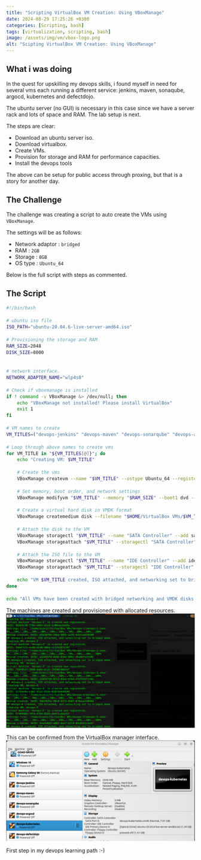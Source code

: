 ```yaml
---
title: "Scripting VirtualBox VM Creation: Using VBoxManage"
date: 2024-08-29 17:25:26 +0300
categories: [Scripting, bash]
tags: [virtualization, scripting, bash]
image: /assets/img/vm/vbox-logo.png
alt: "Scipting VirtualBox VM Creation: Using VBoxManage"
---
```


## What i was doing
In the quest for upskilling my devops skills, i found myself in need for several vms each running a different service: jenkins, maven, sonaqube, argocd, kubernetes and defectdojo.

The ubuntu server (no GUI) is necessary in this case since we have a server rack and lots of space and RAM. The lab setup is next.

The steps are clear:
- Download an ubuntu server iso.
- Download virtualbox.
- Create VMs.
- Provision for storage and RAM for performance capacities.
- Install the devops tools

The above can be setup for public access through proxing, but that is a story for another day. 

## The Challenge
The challenge was creating a script to auto create the VMs using `VBoxManage`.

The settings will be as follows:
- Network adaptor : `bridged`
- RAM : `2GB`
- Storage : `8GB`
- OS type : `Ubuntu_64`

Below is the full script with steps as commented. 

## The Script

```bash
#!/bin/bash

# ubuntu iso file
ISO_PATH="ubuntu-20.04.6-live-server-amd64.iso"

# Provisioning the storage and RAM
RAM_SIZE=2048
DISK_SIZE=8000


# network interface.
NETWORK_ADAPTER_NAME="wlp4s0"

# Check if vboxmanage is installed
if ! command -v VBoxManage &> /dev/null; then
    echo "VBoxManage not installed! Please install VirtualBox"
    exit 1
fi

# VM names to create
VM_TITLES=("devops-jenkins" "devops-maven" "devops-sonarqube" "devops-argocd" "devops-kubernetes" "devops-defectdojo")

# Loop through above names to create vms
for VM_TITLE in "${VM_TITLES[@]}"; do
    echo "Creating VM: $VM_TITLE"
    
    # Create the vms
    VBoxManage createvm --name "$VM_TITLE" --ostype Ubuntu_64 --register
    
    # Set memory, boot order, and network settings
    VBoxManage modifyvm "$VM_TITLE" --memory "$RAM_SIZE" --boot1 dvd --nic1 bridged --bridgeadapter1 "$NETWORK_ADAPTER_NAME"
    
    # Create a virtual hard disk in VMDK format
    VBoxManage createmedium disk --filename "$HOME/VirtualBox VMs/$VM_TITLE/$VM_TITLE.vmdk" --size "$DISK_SIZE" --format VMDK
    
    # Attach the disk to the VM
    VBoxManage storagectl "$VM_TITLE" --name "SATA Controller" --add sata --controller IntelAhci
    VBoxManage storageattach "$VM_TITLE" --storagectl "SATA Controller" --port 0 --device 0 --type hdd --medium "$HOME/VirtualBox VMs/$VM_TITLE/$VM_TITLE.vmdk"
    
    # Attach the ISO file to the VM
    VBoxManage storagectl "$VM_TITLE" --name "IDE Controller" --add ide
    VBoxManage storageattach "$VM_TITLE" --storagectl "IDE Controller" --port 0 --device 0 --type dvddrive --medium "$ISO_PATH"
    
    echo "VM $VM_TITLE created, ISO attached, and networking set to bridged mode."
done

echo "All VMs have been created with bridged networking and VMDK disks. You can now start them to complete the Ubuntu installation."
```

The machines are created and provisioned with allocated resources.
![error](/assets/img/vm/output.png)

This can be confirmed from the VirtualBox manager interface.
![error](/assets/img/vm/vbox.png)

First step in my devops learning path :-)